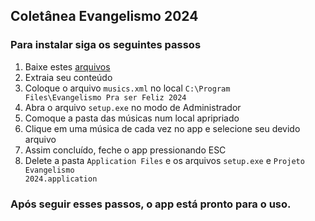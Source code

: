 ## Coletânea Evangelismo 2024
### Para instalar siga os seguintes passos
1. Baixe estes [arquivos](https://github.com/ThiagoSousa81/Evangelismo-2024/tree/master/publish)
2. Extraia seu conteúdo
3. Coloque o arquivo <code>musics.xml</code> no local <code>C:\Program Files\Evangelismo Pra ser Feliz 2024</code>
4. Abra o arquivo <code>setup.exe</code> no modo de Administrador
5. Comoque a pasta das músicas num local apripriado
6. Clique em uma música de cada vez no app e selecione seu devido arquivo
7. Assim concluído, feche o app pressionando ESC
8. Delete a pasta <code>Application Files</code> e os arquivos <code>setup.exe</code> e <code>Projeto Evangelismo 2024.application</code>

### Após seguir esses passos, o app está pronto para o uso.
